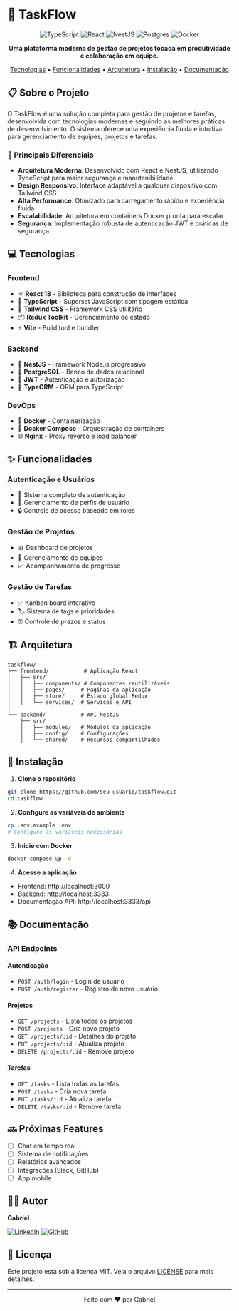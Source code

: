 # 🚀 TaskFlow

<div align="center">

![TypeScript](https://img.shields.io/badge/typescript-%23007ACC.svg?style=for-the-badge&logo=typescript&logoColor=white)
![React](https://img.shields.io/badge/react-%2320232a.svg?style=for-the-badge&logo=react&logoColor=%2361DAFB)
![NestJS](https://img.shields.io/badge/nestjs-%23E0234E.svg?style=for-the-badge&logo=nestjs&logoColor=white)
![Postgres](https://img.shields.io/badge/postgres-%23316192.svg?style=for-the-badge&logo=postgresql&logoColor=white)
![Docker](https://img.shields.io/badge/docker-%230db7ed.svg?style=for-the-badge&logo=docker&logoColor=white)

**Uma plataforma moderna de gestão de projetos focada em produtividade e colaboração em equipe.**

[Tecnologias](#-tecnologias) •
[Funcionalidades](#-funcionalidades) •
[Arquitetura](#-arquitetura) •
[Instalação](#-instalação) •
[Documentação](#-documentação)

</div>

## 📋 Sobre o Projeto

O TaskFlow é uma solução completa para gestão de projetos e tarefas, desenvolvida com tecnologias modernas e seguindo as melhores práticas de desenvolvimento. O sistema oferece uma experiência fluida e intuitiva para gerenciamento de equipes, projetos e tarefas.

### 🎯 Principais Diferenciais

- **Arquitetura Moderna**: Desenvolvido com React e NestJS, utilizando TypeScript para maior segurança e manutenibilidade
- **Design Responsivo**: Interface adaptável a qualquer dispositivo com Tailwind CSS
- **Alta Performance**: Otimizado para carregamento rápido e experiência fluida
- **Escalabilidade**: Arquitetura em containers Docker pronta para escalar
- **Segurança**: Implementação robusta de autenticação JWT e práticas de segurança

## 💻 Tecnologias

### Frontend
- ⚛️ **React 18** - Biblioteca para construção de interfaces
- 🔷 **TypeScript** - Superset JavaScript com tipagem estática
- 🎨 **Tailwind CSS** - Framework CSS utilitário
- 📦 **Redux Toolkit** - Gerenciamento de estado
- ⚡ **Vite** - Build tool e bundler

### Backend
- 🦁 **NestJS** - Framework Node.js progressivo
- 🐘 **PostgreSQL** - Banco de dados relacional
- 🔑 **JWT** - Autenticação e autorização
- 📝 **TypeORM** - ORM para TypeScript

### DevOps
- 🐳 **Docker** - Containerização
- 🔄 **Docker Compose** - Orquestração de containers
- 🌐 **Nginx** - Proxy reverso e load balancer

## ✨ Funcionalidades

### Autenticação e Usuários
- 🔐 Sistema completo de autenticação
- 👤 Gerenciamento de perfis de usuário
- 🔒 Controle de acesso baseado em roles

### Gestão de Projetos
- 📊 Dashboard de projetos
- 👥 Gerenciamento de equipes
- 📈 Acompanhamento de progresso

### Gestão de Tarefas
- ✅ Kanban board interativo
- 🏷️ Sistema de tags e prioridades
- ⏰ Controle de prazos e status

## 🏗️ Arquitetura

```
taskflow/
├── frontend/           # Aplicação React
│   ├── src/
│   │   ├── components/ # Componentes reutilizáveis
│   │   ├── pages/     # Páginas da aplicação
│   │   ├── store/     # Estado global Redux
│   │   └── services/  # Serviços e API
│   
└── backend/           # API NestJS
    ├── src/
    │   ├── modules/   # Módulos da aplicação
    │   ├── config/    # Configurações
    │   └── shared/    # Recursos compartilhados
```

## 🚀 Instalação

1. **Clone o repositório**
```bash
git clone https://github.com/seu-usuario/taskflow.git
cd taskflow
```

2. **Configure as variáveis de ambiente**
```bash
cp .env.example .env
# Configure as variáveis necessárias
```

3. **Inicie com Docker**
```bash
docker-compose up -d
```

4. **Acesse a aplicação**
- Frontend: http://localhost:3000
- Backend: http://localhost:3333
- Documentação API: http://localhost:3333/api

## 📚 Documentação

### API Endpoints

#### Autenticação
- `POST /auth/login` - Login de usuário
- `POST /auth/register` - Registro de novo usuário

#### Projetos
- `GET /projects` - Lista todos os projetos
- `POST /projects` - Cria novo projeto
- `GET /projects/:id` - Detalhes do projeto
- `PUT /projects/:id` - Atualiza projeto
- `DELETE /projects/:id` - Remove projeto

#### Tarefas
- `GET /tasks` - Lista todas as tarefas
- `POST /tasks` - Cria nova tarefa
- `PUT /tasks/:id` - Atualiza tarefa
- `DELETE /tasks/:id` - Remove tarefa

## 🔜 Próximas Features

- [ ] Chat em tempo real
- [ ] Sistema de notificações
- [ ] Relatórios avançados
- [ ] Integrações (Slack, GitHub)
- [ ] App mobile

## 👨‍💻 Autor

**Gabriel**

[![LinkedIn](https://img.shields.io/badge/linkedin-%230077B5.svg?style=for-the-badge&logo=linkedin&logoColor=white)](https://www.linkedin.com/in/gabriel-%C3%A2ngelo-b71565267/)
[![GitHub](https://img.shields.io/badge/github-%23121011.svg?style=for-the-badge&logo=github&logoColor=white)](https://github.com/DevAngeloOliveira/DevAngeloOliveira)
## 📄 Licença

Este projeto está sob a licença MIT. Veja o arquivo [LICENSE](LICENSE) para mais detalhes.

---

<div align="center">

Feito com ❤️ por Gabriel

</div>